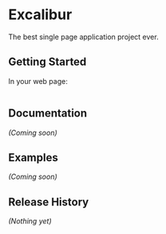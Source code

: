 # Excalibur

The best single page application project ever.

## Getting Started




In your web page:

```html

```

## Documentation
_(Coming soon)_

## Examples
_(Coming soon)_

## Release History
_(Nothing yet)_
